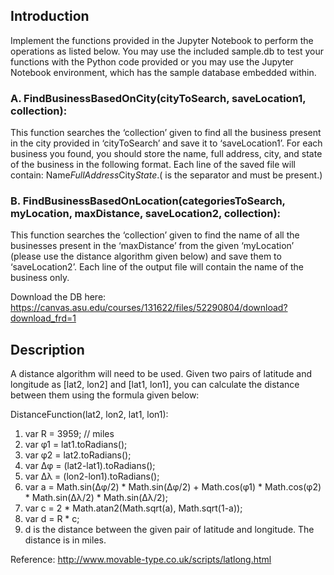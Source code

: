 ## Introduction

Implement the functions provided in the Jupyter Notebook to perform the operations as listed below. You may use the included sample.db to test your functions with the Python code provided or you may use the Jupyter Notebook environment, which has the sample database embedded within.


### A. FindBusinessBasedOnCity(cityToSearch, saveLocation1, collection):
This function searches the ‘collection’ given to find all the business present in the city provided in ‘cityToSearch’ and save it to ‘saveLocation1’. For each business you found, you should store the name, full address, city, and state of the business in the following format. Each line of the saved file will contain: Name$FullAddress$City$State. ($ is the separator and must be present.)

### B. FindBusinessBasedOnLocation(categoriesToSearch, myLocation, maxDistance, saveLocation2, collection):
This function searches the ‘collection’ given to find the name of all the businesses present in the ‘maxDistance’ from the given ‘myLocation’ (please use the distance algorithm given below) and save them to ‘saveLocation2’. Each line of the output file will contain the name of the business only.

Download the DB here: https://canvas.asu.edu/courses/131622/files/52290804/download?download_frd=1

## Description
A distance algorithm will need to be used. Given two pairs of latitude and longitude as [lat2, lon2] and [lat1, lon1], you can calculate the distance between them using the formula given below:

DistanceFunction(lat2, lon2, lat1, lon1):

1. var R = 3959; // miles
2. var φ1 = lat1.toRadians();
3. var φ2 = lat2.toRadians();
4. var Δφ = (lat2-lat1).toRadians();
5. var Δλ = (lon2-lon1).toRadians();
6. var a = Math.sin(Δφ/2) * Math.sin(Δφ/2) + Math.cos(φ1) * Math.cos(φ2) * Math.sin(Δλ/2) * Math.sin(Δλ/2);
7. var c = 2 * Math.atan2(Math.sqrt(a), Math.sqrt(1-a));
8. var d = R * c;
9. d is the distance between the given pair of latitude and longitude. The distance is in miles.

Reference: http://www.movable-type.co.uk/scripts/latlong.html
